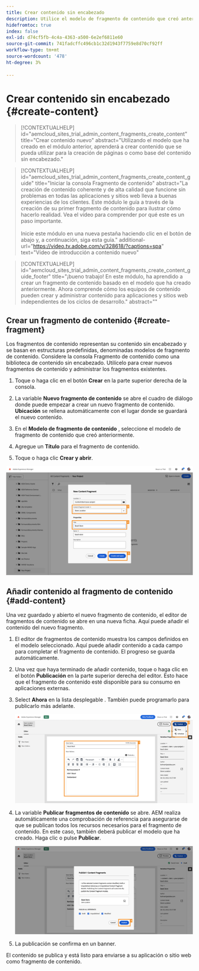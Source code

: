 ```yaml
---
title: Crear contenido sin encabezado
description: Utilice el modelo de fragmento de contenido que creó anteriormente para crear contenido que se pueda usar para la creación de páginas o como base para el contenido sin encabezado.
hidefromtoc: true
index: false
exl-id: d74cf5fb-4c4a-4363-a500-6e2ef6811e60
source-git-commit: 741fadcffc496cb1c32d1943f7759e8d70cf92ff
workflow-type: tm+mt
source-wordcount: '478'
ht-degree: 3%

---
```



# Crear contenido sin encabezado {#create-content}

>[!CONTEXTUALHELP]
>id="aemcloud_sites_trial_admin_content_fragments_create_content"
>title="Crear contenido nuevo"
>abstract="Utilizando el modelo que ha creado en el módulo anterior, aprenderá a crear contenido que se pueda utilizar para la creación de páginas o como base del contenido sin encabezado."

>[!CONTEXTUALHELP]
>id="aemcloud_sites_trial_admin_content_fragments_create_content_guide"
>title="Iniciar la consola Fragmento de contenido"
>abstract="La creación de contenido coherente y de alta calidad que funcione sin problemas en todas las aplicaciones y sitios web lleva a buenas experiencias de los clientes. Este módulo le guía a través de la creación de su primer fragmento de contenido para ilustrar cómo hacerlo realidad. Vea el vídeo para comprender por qué este es un paso importante.<br><br>Inicie este módulo en una nueva pestaña haciendo clic en el botón de abajo y, a continuación, siga esta guía."
>additional-url="https://video.tv.adobe.com/v/328618/?captions=spa" text="Vídeo de introducción a contenido nuevo"

>[!CONTEXTUALHELP]
>id="aemcloud_sites_trial_admin_content_fragments_create_content_guide_footer"
>title="¡bueno trabajo! En este módulo, ha aprendido a crear un fragmento de contenido basado en el modelo que ha creado anteriormente. Ahora comprende cómo los equipos de contenido pueden crear y administrar contenido para aplicaciones y sitios web independientes de los ciclos de desarrollo."
>abstract=""

## Crear un fragmento de contenido {#create-fragment}

Los fragmentos de contenido representan su contenido sin encabezado y se basan en estructuras predefinidas, denominadas modelos de fragmento de contenido. Considere la consola Fragmento de contenido como una biblioteca de contenido sin encabezado. Utilícelo para crear nuevos fragmentos de contenido y administrar los fragmentos existentes.

1. Toque o haga clic en el botón **Crear** en la parte superior derecha de la consola.

1. La variable **Nuevo fragmento de contenido** se abre el cuadro de diálogo donde puede empezar a crear un nuevo fragmento de contenido. **Ubicación** se rellena automáticamente con el lugar donde se guardará el nuevo contenido.

1. En el **Modelo de fragmento de contenido** , seleccione el modelo de fragmento de contenido que creó anteriormente.

1. Agregue un **Título** para el fragmento de contenido.

1. Toque o haga clic **Crear y abrir**.

![Creación de un nuevo fragmento de contenido](assets/do-not-localize/create-content-3-4-5.png)

## Añadir contenido al fragmento de contenido {#add-content}

Una vez guardado y abierto el nuevo fragmento de contenido, el editor de fragmentos de contenido se abre en una nueva ficha. Aquí puede añadir el contenido del nuevo fragmento.

1. El editor de fragmentos de contenido muestra los campos definidos en el modelo seleccionado. Aquí puede añadir contenido a cada campo para completar el fragmento de contenido. El progreso se guarda automáticamente.

1. Una vez que haya terminado de añadir contenido, toque o haga clic en el botón **Publicación** en la parte superior derecha del editor. Esto hace que el fragmento de contenido esté disponible para su consumo en aplicaciones externas.

1. Select **Ahora** en la lista desplegable . También puede programarlo para publicarlo más adelante.

   ![Crear contenido](assets/do-not-localize/add-content-1-2.png)

1. La variable **Publicar fragmentos de contenido** se abre. AEM realiza automáticamente una comprobación de referencia para asegurarse de que se publican todos los recursos necesarios para el fragmento de contenido. En este caso, también deberá publicar el modelo que ha creado. Haga clic o pulse **Publicar**.

   ![Comprobación de publicación y referencia](assets/do-not-localize/publish-4.png)

1. La publicación se confirma en un banner.

El contenido se publica y está listo para enviarse a su aplicación o sitio web como fragmento de contenido.

